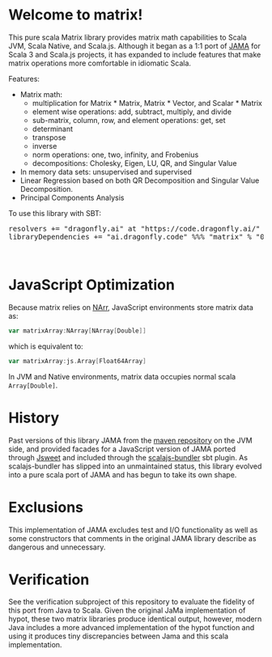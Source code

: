 # Welcome to matrix!

This pure scala Matrix library provides matrix math capabilities to Scala JVM, Scala Native, and Scala.js.  Although it began as a 1:1 port of <a href="https://math.nist.gov/javanumerics/jama/">JAMA</a> for Scala 3 and Scala.js projects, it has expanded to include features that make matrix operations more comfortable in idiomatic Scala.

Features:
  - Matrix math:
    + multiplication for Matrix * Matrix, Matrix * Vector, and Scalar * Matrix
    + element wise operations: add, subtract, multiply, and divide
    + sub-matrix, column, row, and element operations: get, set
    + determinant
    + transpose
    + inverse
    + norm operations: one, two, infinity, and Frobenius
    + decompositions: Cholesky, Eigen, LU, QR, and Singular Value
  - In memory data sets: unsupervised and supervised 
  - Linear Regression based on both QR Decomposition and Singular Value Decomposition.
  - Principal Components Analysis

To use this library with SBT:

<pre>
resolvers += "dragonfly.ai" at "https://code.dragonfly.ai/"
libraryDependencies += "ai.dragonfly.code" %%% "matrix" % "0.4.5321"
</pre><br />

# JavaScript Optimization

Because matrix relies on <a href="https://github.com/dragonfly-ai/narr">NArr</a>, JavaScript environments store matrix data as:
```scala
var matrixArray:NArray[NArray[Double]]
```
which is equivalent to:
```scala
var matrixArray:js.Array[Float64Array]
```
In JVM and Native environments, matrix data occupies normal scala `Array[Double]`.

# History
Past versions of this library JAMA from the <a href="https://mvnrepository.com/artifact/gov.nist.math/jama/1.0.3">maven repository</a> on the JVM side, and provided facades for a JavaScript version of JAMA ported through <a href="http://www.jsweet.org">Jsweet</a> and included through the <a href="https://scalacenter.github.io/scalajs-bundler/">scalajs-bundler</a> sbt plugin.  As scalajs-bundler has slipped into an unmaintained status, this library evolved into a pure scala port of JAMA and has begun to take its own shape.

# Exclusions

This implementation of JAMA excludes test and I/O functionality as well as some constructors that comments in the original JAMA library describe as dangerous and unnecessary.

# Verification

See the verification subproject of this repository to evaluate the fidelity of this port from Java to Scala.  Given the original JaMa implementation of hypot, these two matrix libraries produce identical output, however, modern Java includes a more advanced implementation of the hypot function and using it produces tiny discrepancies between Jama and this scala implementation.  